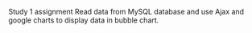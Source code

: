 Study 1 assignment
Read  data from MySQL database and use Ajax and google charts to display data in bubble chart.
